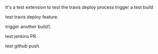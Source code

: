 It's a test extension to test the travis deploy process
trigger a test build

test travis deploy feature.

trigger another build1.

test jenkins PR.

test github push.
